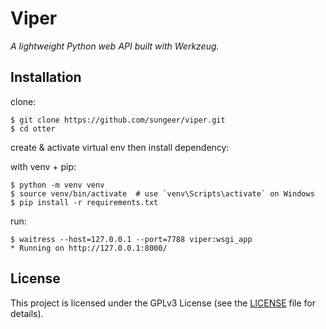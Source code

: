 # Viper

*A lightweight Python web API built with Werkzeug.*

## Installation

clone:
```
$ git clone https://github.com/sungeer/viper.git
$ cd otter
```
create & activate virtual env then install dependency:

with venv + pip:
```
$ python -m venv venv
$ source venv/bin/activate  # use `venv\Scripts\activate` on Windows
$ pip install -r requirements.txt
```

run:
```
$ waitress --host=127.0.0.1 --port=7788 viper:wsgi_app
* Running on http://127.0.0.1:8000/
```

## License

This project is licensed under the GPLv3 License (see the
[LICENSE](LICENSE) file for details).
